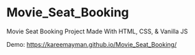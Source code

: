 # Movie_Seat_Booking
Movie Seat Booking Project Made With HTML, CSS, &amp; Vanilla JS

Demo: https://kareemayman.github.io/Movie_Seat_Booking/
